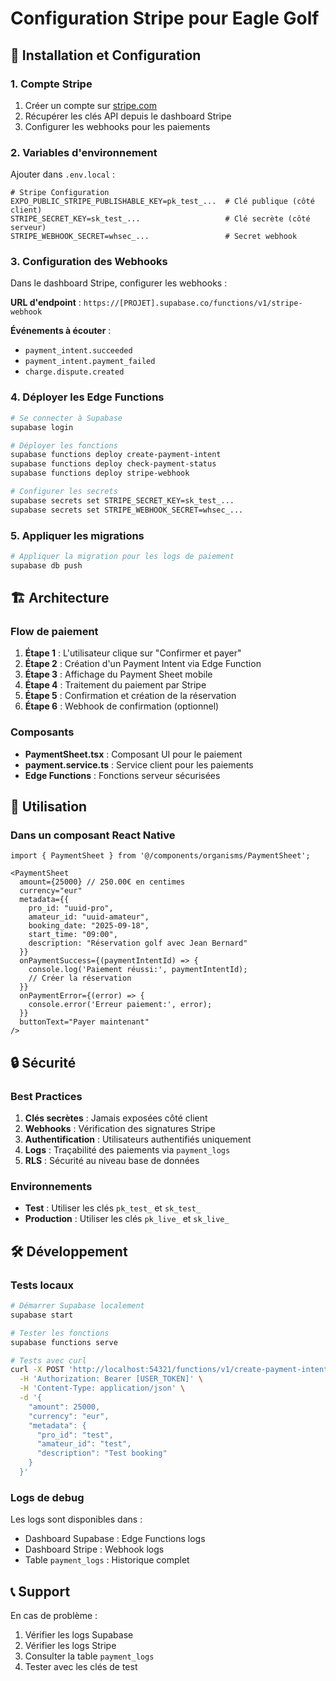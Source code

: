 # Configuration Stripe pour Eagle Golf

## 🚀 Installation et Configuration

### 1. Compte Stripe

1. Créer un compte sur [stripe.com](https://stripe.com)
2. Récupérer les clés API depuis le dashboard Stripe
3. Configurer les webhooks pour les paiements

### 2. Variables d'environnement

Ajouter dans `.env.local` :

```env
# Stripe Configuration
EXPO_PUBLIC_STRIPE_PUBLISHABLE_KEY=pk_test_...  # Clé publique (côté client)
STRIPE_SECRET_KEY=sk_test_...                   # Clé secrète (côté serveur)
STRIPE_WEBHOOK_SECRET=whsec_...                 # Secret webhook
```

### 3. Configuration des Webhooks

Dans le dashboard Stripe, configurer les webhooks :

**URL d'endpoint** : `https://[PROJET].supabase.co/functions/v1/stripe-webhook`

**Événements à écouter** :
- `payment_intent.succeeded`
- `payment_intent.payment_failed`
- `charge.dispute.created`

### 4. Déployer les Edge Functions

```bash
# Se connecter à Supabase
supabase login

# Déployer les fonctions
supabase functions deploy create-payment-intent
supabase functions deploy check-payment-status
supabase functions deploy stripe-webhook

# Configurer les secrets
supabase secrets set STRIPE_SECRET_KEY=sk_test_...
supabase secrets set STRIPE_WEBHOOK_SECRET=whsec_...
```

### 5. Appliquer les migrations

```bash
# Appliquer la migration pour les logs de paiement
supabase db push
```

## 🏗️ Architecture

### Flow de paiement

1. **Étape 1** : L'utilisateur clique sur "Confirmer et payer"
2. **Étape 2** : Création d'un Payment Intent via Edge Function
3. **Étape 3** : Affichage du Payment Sheet mobile
4. **Étape 4** : Traitement du paiement par Stripe
5. **Étape 5** : Confirmation et création de la réservation
6. **Étape 6** : Webhook de confirmation (optionnel)

### Composants

- **PaymentSheet.tsx** : Composant UI pour le paiement
- **payment.service.ts** : Service client pour les paiements
- **Edge Functions** : Fonctions serveur sécurisées

## 📱 Utilisation

### Dans un composant React Native

```tsx
import { PaymentSheet } from '@/components/organisms/PaymentSheet';

<PaymentSheet
  amount={25000} // 250.00€ en centimes
  currency="eur"
  metadata={{
    pro_id: "uuid-pro",
    amateur_id: "uuid-amateur",
    booking_date: "2025-09-18",
    start_time: "09:00",
    description: "Réservation golf avec Jean Bernard"
  }}
  onPaymentSuccess={(paymentIntentId) => {
    console.log('Paiement réussi:', paymentIntentId);
    // Créer la réservation
  }}
  onPaymentError={(error) => {
    console.error('Erreur paiement:', error);
  }}
  buttonText="Payer maintenant"
/>
```

## 🔒 Sécurité

### Best Practices

1. **Clés secrètes** : Jamais exposées côté client
2. **Webhooks** : Vérification des signatures Stripe
3. **Authentification** : Utilisateurs authentifiés uniquement
4. **Logs** : Traçabilité des paiements via `payment_logs`
5. **RLS** : Sécurité au niveau base de données

### Environnements

- **Test** : Utiliser les clés `pk_test_` et `sk_test_`
- **Production** : Utiliser les clés `pk_live_` et `sk_live_`

## 🛠️ Développement

### Tests locaux

```bash
# Démarrer Supabase localement
supabase start

# Tester les fonctions
supabase functions serve

# Tests avec curl
curl -X POST 'http://localhost:54321/functions/v1/create-payment-intent' \
  -H 'Authorization: Bearer [USER_TOKEN]' \
  -H 'Content-Type: application/json' \
  -d '{
    "amount": 25000,
    "currency": "eur",
    "metadata": {
      "pro_id": "test",
      "amateur_id": "test",
      "description": "Test booking"
    }
  }'
```

### Logs de debug

Les logs sont disponibles dans :
- Dashboard Supabase : Edge Functions logs
- Dashboard Stripe : Webhook logs
- Table `payment_logs` : Historique complet

## 📞 Support

En cas de problème :

1. Vérifier les logs Supabase
2. Vérifier les logs Stripe
3. Consulter la table `payment_logs`
4. Tester avec les clés de test